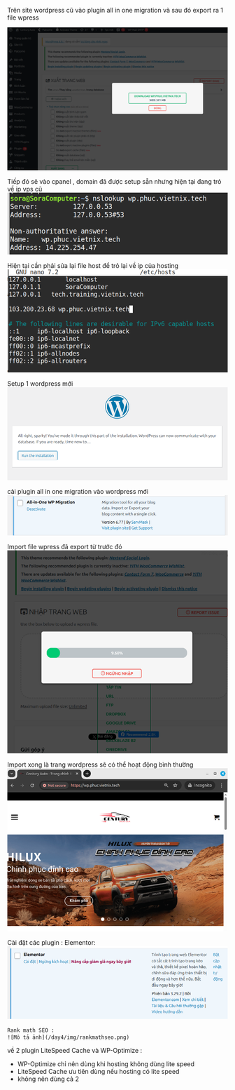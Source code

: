 Trên site wordpress cũ vào plugin all in one migration và sau đó export ra 1 file wpress

![Mô tả ảnh](/day4/img/pic1.png)

Tiếp đó sẽ vào cpanel , domain đã được setup sẵn nhưng hiện tại đang trỏ về ip vps cũ
![Mô tả ảnh](/day4/img/checkdomain.png)

Hiện tại cần phải sửa lại file host để trỏ lại về ip của hosting
![Mô tả ảnh](/day4/img/domain.png)

Setup 1 wordpress mới
![Mô tả ảnh](/day4/img/newwordpress.png)

cài plugin all in one migration vào wordpress mới
![Mô tả ảnh](/day4/img/installplugin.png)

Import file wpress đã export từ trước đó
![Mô tả ảnh](/day4/img/importwebsite.png)

Import xong là trang wordpress sẽ có thể hoạt động bình thường
![Mô tả ảnh](/day4/img/import.png)

Cài đặt các plugin :
    Elementor:
    ![Mô tả ảnh](/day4/img/elementor.png)

    Rank math SEO :
    ![Mô tả ảnh](/day4/img/rankmathseo.png)


về 2 plugin LiteSpeed Cache và WP-Optimize :
- WP-Optimize chỉ nên dùng khi hosting không dùng lite speed
- LiteSpeed Cache ưu tiên dùng nếu hosting có lite speed
- không nên dùng cả 2
